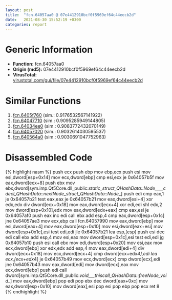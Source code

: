 ```yaml
---
layout: post
title:  "fcn.64057aa0 @ 07e4412910bcf0f5969ef64c44eecb2d"
date:   2021-08-30 15:52:19 +0300
categories: report
---
```


# Generic Information
- **Function:** fcn.64057aa0
- **Origin (md5):** 07e4412910bcf0f5969ef64c44eecb2d
- **VirusTotal:** [virustotal.com/gui/file/07e4412910bcf0f5969ef64c44eecb2d][virustotal_ref]



# Similar Functions

1. [fcn.6405f760][similar_1_ref] (sim.: 0.9176532567141922)
2. [fcn.64047710][similar_2_ref] (sim.: 0.9095285949144805)
3. [fcn.64034ee0][similar_3_ref] (sim.: 0.9083772432070149)
4. [fcn.64057020][similar_4_ref] (sim.: 0.9032614030595537)
5. [fcn.640564a0][similar_5_ref] (sim.: 0.9030691047752963)


# Disassembled Code

{% highlight nasm %}
push ecx
push ebp
mov ebp,ecx
push esi
mov esi,dword[esp+0x14]
mov ecx,dword[ebp]
cmp esi,ecx
je 0x64057b5f
mov eax,dword[ecx+8]
push ebx
mov ebx,dword[sym.imp.Qt5Core.dll_public:_static_struct_QHashData::Node____cdecl_QHashData::nextNode_struct_QHashData::Node__]
push edi
cmp eax,1
je 0x64057b21
test eax,eax
je 0x64057b21
mov eax,dword[esi+4]
xor edx,edx
div dword[ecx+0x18]
mov eax,dword[ecx+4]
xor edi,edi
shl edx,2
mov dword[esp+0x10],edx
mov eax,dword[edx+eax]
cmp eax,esi
je 0x64057af0
push eax
inc edi
call ebx
add esp,4
cmp eax,dword[esp+0x1c]
jne 0x64057ae3
mov ecx,ebp
call fcn.64057990
mov eax,dword[ebp]
mov esi,dword[eax+4]
mov eax,dword[esp+0x10]
mov esi,dword[eax+esi]
mov dword[esp+0x1c],esi
test edi,edi
jle 0x64057b21
lea esp,[esp]
push esi
dec edi
call ebx
add esp,4
mov esi,eax
mov dword[esp+0x1c],esi
test edi,edi
jg 0x64057b10
push esi
call ebx
mov edi,dword[esp+0x20]
mov esi,eax
mov ecx,dword[ebp]
xor edx,edx
add esp,4
mov eax,dword[edi+4]
div dword[ecx+0x18]
mov ecx,dword[ecx+4]
cmp dword[ecx+edx*4],edi
lea ecx,[ecx+edx*4]
je 0x64057b49
mov ecx,dword[ecx]
cmp dword[ecx],edi
jne 0x64057b43
mov eax,dword[edi]
mov dword[ecx],eax
mov ecx,dword[ebp]
push edi
call dword[sym.imp.Qt5Core.dll_public:_void___thiscall_QHashData::freeNode_void__]
mov eax,dword[ebp]
pop edi
pop ebx
dec dword[eax+0xc]
mov eax,dword[esp+0x10]
mov dword[eax],esi
pop esi
pop ebp
pop ecx
ret 8
{% endhighlight %}


[similar_1_ref]: /report/fcn.6405f760@07e4412910bcf0f5969ef64c44eecb2d
[similar_2_ref]: /report/fcn.64047710@07e4412910bcf0f5969ef64c44eecb2d
[similar_3_ref]: /report/fcn.64034ee0@07e4412910bcf0f5969ef64c44eecb2d
[similar_4_ref]: /report/fcn.64057020@07e4412910bcf0f5969ef64c44eecb2d
[similar_5_ref]: /report/fcn.640564a0@07e4412910bcf0f5969ef64c44eecb2d
[virustotal_ref]: https://www.virustotal.com/gui/file/07e4412910bcf0f5969ef64c44eecb2d